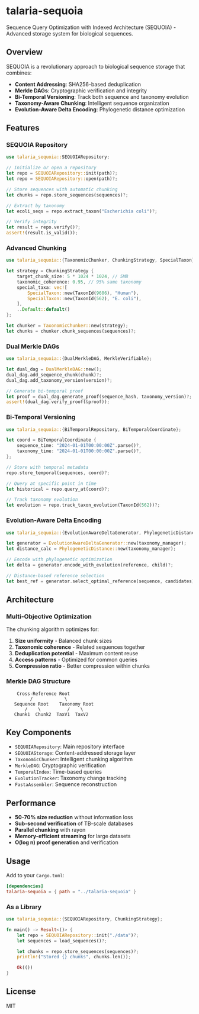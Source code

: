 # talaria-sequoia

Sequence Query Optimization with Indexed Architecture (SEQUOIA) - Advanced storage system for biological sequences.

## Overview

SEQUOIA is a revolutionary approach to biological sequence storage that combines:

- **Content Addressing**: SHA256-based deduplication
- **Merkle DAGs**: Cryptographic verification and integrity
- **Bi-Temporal Versioning**: Track both sequence and taxonomy evolution
- **Taxonomy-Aware Chunking**: Intelligent sequence organization
- **Evolution-Aware Delta Encoding**: Phylogenetic distance optimization

## Features

### SEQUOIA Repository
```rust
use talaria_sequoia::SEQUOIARepository;

// Initialize or open a repository
let repo = SEQUOIARepository::init(path)?;
let repo = SEQUOIARepository::open(path)?;

// Store sequences with automatic chunking
let chunks = repo.store_sequences(sequences)?;

// Extract by taxonomy
let ecoli_seqs = repo.extract_taxon("Escherichia coli")?;

// Verify integrity
let result = repo.verify()?;
assert!(result.is_valid());
```

### Advanced Chunking
```rust
use talaria_sequoia::{TaxonomicChunker, ChunkingStrategy, SpecialTaxon};

let strategy = ChunkingStrategy {
    target_chunk_size: 5 * 1024 * 1024, // 5MB
    taxonomic_coherence: 0.95, // 95% same taxonomy
    special_taxa: vec![
        SpecialTaxon::new(TaxonId(9606), "Human"),
        SpecialTaxon::new(TaxonId(562), "E. coli"),
    ],
    ..Default::default()
};

let chunker = TaxonomicChunker::new(strategy);
let chunks = chunker.chunk_sequences(sequences)?;
```

### Dual Merkle DAGs
```rust
use talaria_sequoia::{DualMerkleDAG, MerkleVerifiable};

let dual_dag = DualMerkleDAG::new();
dual_dag.add_sequence_chunk(chunk)?;
dual_dag.add_taxonomy_version(version)?;

// Generate bi-temporal proof
let proof = dual_dag.generate_proof(sequence_hash, taxonomy_version)?;
assert!(dual_dag.verify_proof(&proof));
```

### Bi-Temporal Versioning
```rust
use talaria_sequoia::{BiTemporalRepository, BiTemporalCoordinate};

let coord = BiTemporalCoordinate {
    sequence_time: "2024-01-01T00:00:00Z".parse()?,
    taxonomy_time: "2024-01-01T00:00:00Z".parse()?,
};

// Store with temporal metadata
repo.store_temporal(sequences, coord)?;

// Query at specific point in time
let historical = repo.query_at(coord)?;

// Track taxonomy evolution
let evolution = repo.track_taxon_evolution(TaxonId(562))?;
```

### Evolution-Aware Delta Encoding
```rust
use talaria_sequoia::{EvolutionAwareDeltaGenerator, PhylogeneticDistance};

let generator = EvolutionAwareDeltaGenerator::new(taxonomy_manager);
let distance_calc = PhylogeneticDistance::new(taxonomy_manager);

// Encode with phylogenetic optimization
let delta = generator.encode_with_evolution(reference, child)?;

// Distance-based reference selection
let best_ref = generator.select_optimal_reference(sequence, candidates)?;
```

## Architecture

### Multi-Objective Optimization
The chunking algorithm optimizes for:
1. **Size uniformity** - Balanced chunk sizes
2. **Taxonomic coherence** - Related sequences together
3. **Deduplication potential** - Maximum content reuse
4. **Access patterns** - Optimized for common queries
5. **Compression ratio** - Better compression within chunks

### Merkle DAG Structure
```
    Cross-Reference Root
         /            \
   Sequence Root    Taxonomy Root
       /    \          /    \
   Chunk1  Chunk2  TaxV1  TaxV2
```

## Key Components

- `SEQUOIARepository`: Main repository interface
- `SEQUOIAStorage`: Content-addressed storage layer
- `TaxonomicChunker`: Intelligent chunking algorithm
- `MerkleDAG`: Cryptographic verification
- `TemporalIndex`: Time-based queries
- `EvolutionTracker`: Taxonomy change tracking
- `FastaAssembler`: Sequence reconstruction

## Performance

- **50-70% size reduction** without information loss
- **Sub-second verification** of TB-scale databases
- **Parallel chunking** with rayon
- **Memory-efficient streaming** for large datasets
- **O(log n) proof generation** and verification

## Usage

Add to your `Cargo.toml`:
```toml
[dependencies]
talaria-sequoia = { path = "../talaria-sequoia" }
```

### As a Library
```rust
use talaria_sequoia::{SEQUOIARepository, ChunkingStrategy};

fn main() -> Result<()> {
    let repo = SEQUOIARepository::init("./data")?;
    let sequences = load_sequences()?;

    let chunks = repo.store_sequences(sequences)?;
    println!("Stored {} chunks", chunks.len());

    Ok(())
}
```

## License

MIT